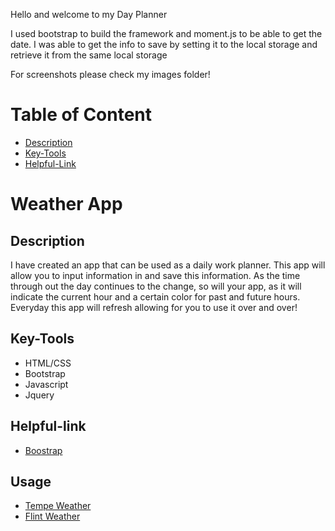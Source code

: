 Hello and welcome to my Day Planner

I used bootstrap to build the framework and moment.js to be able to get the date. I was able to get the info to save by setting it to the local storage and retrieve it from the same local storage

For screenshots please check my images folder!

# Table of Content

- [Description](#Description)
- [Key-Tools](#Key-Tools)
- [Helpful-Link](#Helpful-link)

# Weather App

## Description
I have created an app that can be used as a daily work planner. This app will allow you to input information in and save this information. As the time through out the day continues to the change, so will your app, as it will indicate the current hour and a certain color for past and future hours. Everyday this app will refresh allowing for you to use it over and over!  


## Key-Tools

- HTML/CSS
- Bootstrap
- Javascript
- Jquery

## Helpful-link

- [Boostrap](https://getbootstrap.com/)


## Usage

- [Tempe Weather](assets/images/1)
- [Flint Weather](assets/images/2)

